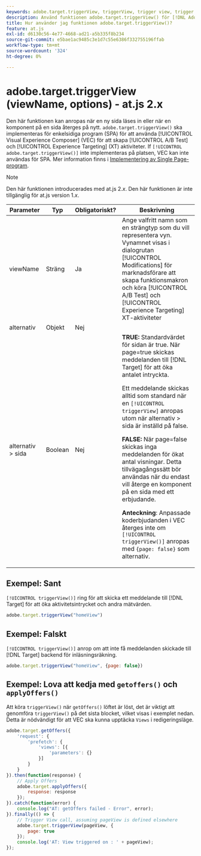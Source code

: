 ```yaml
---
keywords: adobe.target.triggerView, triggerView, trigger view, trigger view, at.js, functions, function, viewName, view name, view name, adobe.target.triggerView1
description: Använd funktionen adobe.target.triggerView() för [!DNL Adobe Target] at.js JavaScript-bibliotek för användning i Single Page Applications (SPA). (at.js 2.x)
title: Hur använder jag funktionen adobe.target.triggerView()?
feature: at.js
exl-id: d6130c56-4e77-4668-ad21-a5b335f8b234
source-git-commit: e5bae1ac9485c3e1d7c55e6386f332755196ffab
workflow-type: tm+mt
source-wordcount: '324'
ht-degree: 0%

---
```


# adobe.target.triggerView (viewName, options) - at.js 2.x

Den här funktionen kan anropas när en ny sida läses in eller när en komponent på en sida återges på nytt. `adobe.target.triggerView()` ska implementeras för enkelsidiga program (SPA) för att använda [!UICONTROL Visual Experience Composer] (VEC) för att skapa [!UICONTROL A/B Test] och [!UICONTROL Experience Targeting] (XT) aktiviteter. If `[!UICONTROL adobe.target.triggerView()]` inte implementeras på platsen, VEC kan inte användas för SPA. Mer information finns i [Implementering av Single Page-program](/help/dev/implement/client-side/atjs/how-to-deployatjs/target-atjs-single-page-application.md).

>[!NOTE]
>
>Den här funktionen introducerades med at.js 2.*x*. Den här funktionen är inte tillgänglig för at.js version 1.*x*.

| Parameter | Typ | Obligatoriskt? | Beskrivning |
| --- | --- | --- | --- |
| viewName | Sträng | Ja | Ange valfritt namn som en strängtyp som du vill representera vyn. Vynamnet visas i dialogrutan [!UICONTROL Modifications] för marknadsförare att skapa funktionsmakron och köra [!UICONTROL A/B Test] och [!UICONTROL Experience Targeting] XT-aktiviteter |
| alternativ | Objekt | Nej |  |
| alternativ > sida | Boolean | Nej | **TRUE:** Standardvärdet för sidan är true. När page=true skickas meddelanden till [!DNL Target] för att öka antalet intryckta.<P>Ett meddelande skickas alltid som standard när en `[!UICONTROL triggerView]` anropas utom när alternativ > sida är inställd på false.<P>**FALSE:** När page=false skickas inga meddelanden för ökat antal visningar. Detta tillvägagångssätt bör användas när du endast vill återge en komponent på en sida med ett erbjudande.<P>**Anteckning**: Anpassade koderbjudanden i VEC återges inte om `[!UICONTROL triggerView()]` anropas med `{page: false}` som alternativ. |

## Exempel: Sant

`[!UICONTROL triggerView()]` ring för att skicka ett meddelande till [!DNL Target] för att öka aktivitetsintrycket och andra mätvärden.

```javascript {line-numbers="true"}
adobe.target.triggerView("homeView")
```

## Exempel: Falskt

`[!UICONTROL triggerView()]` anrop om att inte få meddelanden skickade till [!DNL Target] backend för inläsningsräkning.

```javascript {line-numbers="true"}
adobe.target.triggerView("homeView", {page: false})
```

## Exempel: Lova att kedja med `getoffers()` och `applyOffers()`

Att köra `triggerView()` när `getOffers()` löftet är löst, det är viktigt att genomföra `triggerView()` på det sista blocket, vilket visas i exemplet nedan. Detta är nödvändigt för att VEC ska kunna upptäcka `Views` i redigeringsläge.

```javascript {line-numbers="true"}
adobe.target.getOffers({
    'request': {
        'prefetch': {
            'views': [{
                'parameters': {}
            }]
        }
    }
}).then(function(response) {
    // Apply Offers
    adobe.target.applyOffers({
        response: response
    });
}).catch(function(error) {
    console.log("AT: getOffers failed - Error", error);
}).finally(() => {
    // Trigger View call, assuming pageView is defined elsewhere
    adobe.target.triggerView(pageView, {
        page: true
    });
    console.log('AT: View triggered on : ' + pageView);
});
```
